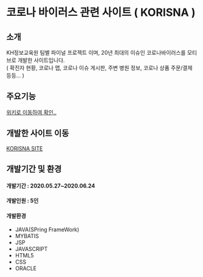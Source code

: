 # 코로나 바이러스 관련 사이트 ( KORISNA )<br>
## 소개<br>
KH정보교육원 팀별 파이널 프로젝트 이며, 20년 최대의 이슈인 코로나바이러스를 모티브로 개발한 사이트입니다.<br>
( 확진자 현황, 코로나 맵, 코로나 이슈 게시판, 주변 병원 정보, 코로나 상품 주문/결제 등등... )
## 주요기능<br>
 [위키로 이동하여 확인..](https://github.com/wjdkdtn7233/FinalProject_KORISNA/wiki)<br>
## 개발한 사이트 이동<br>
 [KORISNA SITE](https://www.korisna.site/)<br>
## 개발기간 및 환경<br>
#### 개발기간 : 2020.05.27~2020.06.24<br>
#### 개발인원 : 5인<br>
#### 개발환경<br>
  * JAVA(SPring FrameWork)<br>
  * MYBATIS<br>
  * JSP<br>
  * JAVASCRIPT<br>
  * HTML5<br>
  * CSS<br>
  * ORACLE<br>
  
